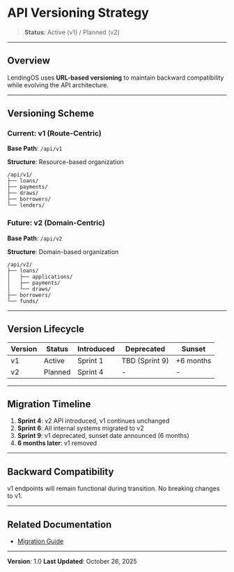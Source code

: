 # API Versioning Strategy

> **Status**: Active (v1) / Planned (v2)

---

## Overview

LendingOS uses **URL-based versioning** to maintain backward compatibility while evolving the API architecture.

---

## Versioning Scheme

### Current: v1 (Route-Centric)

**Base Path**: `/api/v1`

**Structure**: Resource-based organization

```
/api/v1/
├── loans/
├── payments/
├── draws/
├── borrowers/
└── lenders/
```

### Future: v2 (Domain-Centric)

**Base Path**: `/api/v2`

**Structure**: Domain-based organization

```
/api/v2/
├── loans/
│   ├── applications/
│   ├── payments/
│   └── draws/
├── borrowers/
└── funds/
```

---

## Version Lifecycle

| Version | Status | Introduced | Deprecated | Sunset |
|---------|--------|------------|------------|--------|
| v1 | Active | Sprint 1 | TBD (Sprint 9) | +6 months |
| v2 | Planned | Sprint 4 | - | - |

---

## Migration Timeline

1. **Sprint 4**: v2 API introduced, v1 continues unchanged
2. **Sprint 6**: All internal systems migrated to v2
3. **Sprint 9**: v1 deprecated, sunset date announced (6 months)
4. **6 months later**: v1 removed

---

## Backward Compatibility

v1 endpoints will remain functional during transition. No breaking changes to v1.

---

## Related Documentation

- [Migration Guide](../architecture/migration-v1-to-v2.md)

---

**Version**: 1.0
**Last Updated**: October 26, 2025
